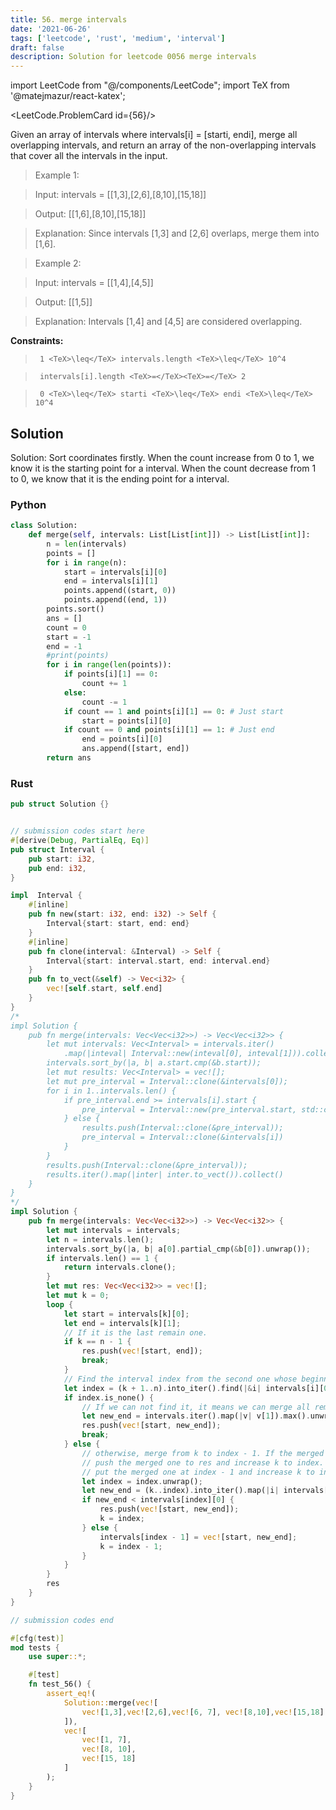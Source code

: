 ```yaml
---
title: 56. merge intervals
date: '2021-06-26'
tags: ['leetcode', 'rust', 'medium', 'interval']
draft: false
description: Solution for leetcode 0056 merge intervals
---
```

import LeetCode from "@/components/LeetCode";
import TeX from '@matejmazur/react-katex';

<LeetCode.ProblemCard id={56}/>
 

  Given an array of intervals where intervals[i] <TeX>=</TeX> [starti, endi], merge all overlapping intervals, and return an array of the non-overlapping intervals that cover all the intervals in the input.

   

 >   Example 1:

  

 >   Input: intervals <TeX>=</TeX> [[1,3],[2,6],[8,10],[15,18]]

 >   Output: [[1,6],[8,10],[15,18]]

 >   Explanation: Since intervals [1,3] and [2,6] overlaps, merge them into [1,6].

  

 >   Example 2:

  

 >   Input: intervals <TeX>=</TeX> [[1,4],[4,5]]

 >   Output: [[1,5]]

 >   Explanation: Intervals [1,4] and [4,5] are considered overlapping.

  

   

  **Constraints:**

  

 >   	1 <TeX>\leq</TeX> intervals.length <TeX>\leq</TeX> 10^4

 >   	intervals[i].length <TeX>=</TeX><TeX>=</TeX> 2

 >   	0 <TeX>\leq</TeX> starti <TeX>\leq</TeX> endi <TeX>\leq</TeX> 10^4


## Solution
Solution: Sort coordinates firstly.  When the count increase from 0 to 1, we know it is the starting point for a interval. When the count decrease from 1 to 0, we know that it is the ending point for a interval. 
### Python
```python
class Solution:
    def merge(self, intervals: List[List[int]]) -> List[List[int]]:
        n = len(intervals)
        points = []
        for i in range(n):
            start = intervals[i][0]
            end = intervals[i][1]
            points.append((start, 0))
            points.append((end, 1))
        points.sort()
        ans = []
        count = 0
        start = -1
        end = -1
        #print(points)
        for i in range(len(points)):
            if points[i][1] == 0:
                count += 1
            else:
                count -= 1
            if count == 1 and points[i][1] == 0: # Just start
                start = points[i][0]
            if count == 0 and points[i][1] == 1: # Just end
                end = points[i][0]
                ans.append([start, end])
        return ans
```
### Rust
```rust
pub struct Solution {}


// submission codes start here
#[derive(Debug, PartialEq, Eq)]
pub struct Interval {
    pub start: i32, 
    pub end: i32,
}

impl  Interval {
    #[inline]
    pub fn new(start: i32, end: i32) -> Self {
        Interval{start: start, end: end}
    }
    #[inline]
    pub fn clone(interval: &Interval) -> Self {
        Interval{start: interval.start, end: interval.end}
    }
    pub fn to_vect(&self) -> Vec<i32> {
        vec![self.start, self.end]
    }
}
/*
impl Solution {
    pub fn merge(intervals: Vec<Vec<i32>>) -> Vec<Vec<i32>> {
        let mut intervals: Vec<Interval> = intervals.iter()
            .map(|inteval| Interval::new(inteval[0], inteval[1])).collect();
        intervals.sort_by(|a, b| a.start.cmp(&b.start));
        let mut results: Vec<Interval> = vec![];
        let mut pre_interval = Interval::clone(&intervals[0]);
        for i in 1..intervals.len() {
            if pre_interval.end >= intervals[i].start {
                pre_interval = Interval::new(pre_interval.start, std::cmp::max(pre_interval.end, intervals[i].end));
            } else {
                results.push(Interval::clone(&pre_interval));
                pre_interval = Interval::clone(&intervals[i])
            }
        }
        results.push(Interval::clone(&pre_interval));
        results.iter().map(|inter| inter.to_vect()).collect()
    }
}
*/
impl Solution {
    pub fn merge(intervals: Vec<Vec<i32>>) -> Vec<Vec<i32>> {
        let mut intervals = intervals;
        let n = intervals.len();
        intervals.sort_by(|a, b| a[0].partial_cmp(&b[0]).unwrap());
        if intervals.len() == 1 {
            return intervals.clone();
        }
        let mut res: Vec<Vec<i32>> = vec![];
        let mut k = 0;
        loop {
            let start = intervals[k][0];
            let end = intervals[k][1];
            // If it is the last remain one.
            if k == n - 1 {
                res.push(vec![start, end]);
                break;
            }
            // Find the interval index from the second one whose beginning is larger than the end the first one. 
            let index = (k + 1..n).into_iter().find(|&i| intervals[i][0] > end);
            if index.is_none() {
                // If we can not find it, it means we can merge all remaining intervals to one and break out. 
                let new_end = intervals.iter().map(|v| v[1]).max().unwrap();
                res.push(vec![start, new_end]);
                break;
            } else {
                // otherwise, merge from k to index - 1. If the merged one is not intersecting with the one at index, 
                // push the merged one to res and increase k to index. If the merged one is intersect with the interval at index, 
                // put the merged one at index - 1 and increase k to index - 1. 
                let index = index.unwrap();
                let new_end = (k..index).into_iter().map(|i| intervals[i][1]).max().unwrap();
                if new_end < intervals[index][0] {
                    res.push(vec![start, new_end]);
                    k = index;
                } else {
                    intervals[index - 1] = vec![start, new_end];
                    k = index - 1;    
                }
            }
        }
        res
    }
}

// submission codes end

#[cfg(test)]
mod tests {
    use super::*;

    #[test]
    fn test_56() {
        assert_eq!(
            Solution::merge(vec![
                vec![1,3],vec![2,6],vec![6, 7], vec![8,10],vec![15,18]
            ]),
            vec![
                vec![1, 7],
                vec![8, 10],
                vec![15, 18]
            ]
        );
    }
}

```
